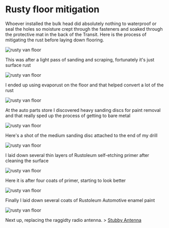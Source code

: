 # Rusty floor mitigation

Whoever installed the bulk head did absolutely nothing to waterproof or seal the holes so moisture crept through the fasteners and soaked through the protective mat in the back of the Transit. Here is the process of mitigating the rust before laying down flooring.

![rusty van floor](assets/rust-floor-01.JPG)

This was after a light pass of sanding and scraping, fortunately it's just surface rust

![rusty van floor](assets/rust-floor-02.JPG)

I ended up using evaporust on the floor and that helped convert a lot of the rust

![rusty van floor](assets/rust-floor-03.JPG)

At the auto parts store I discovered heavy sanding discs for paint removal and that really sped up the process of getting to bare metal

![rusty van floor](assets/rust-floor-04.JPG)

Here's a shot of the medium sanding disc attached to the end of my drill

![rusty van floor](assets/rust-floor-05.JPG)

I laid down several thin layers of Rustoleum self-etching primer after cleaning the surface

![rusty van floor](assets/rust-floor-06.JPG)

Here it is after four coats of primer, starting to look better

![rusty van floor](assets/rust-floor-07.JPG)

Finally I laid down several coats of Rustoleum Automotive enamel paint

![rusty van floor](assets/rust-floor-08.JPG)

Next up, replacing the raggidty radio antenna. > [Stubby Antenna](stubby-antenna.md)